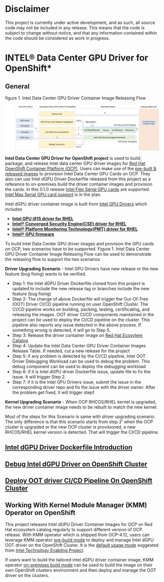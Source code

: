 # Disclaimer 
This project is currently under active development, and as such, all source code may not be included in any release. This means that the code is subject to change without notice, and that any information contained within the code should be considered as work in progress. 

# INTEL® Data Center GPU Driver for OpenShift* 

## General

figure 1. Intel Data Center GPU Driver Container Image Releasing Flow

![figure 1. Intel Data Center GPU Driver Container Image Releasing Flow](pics/releasing_flow.jpg)

**Intel Data Center GPU Driver for OpenShift project** is used to build, package, and release Intel data center GPU driver images for [Red Hat OpenShift Container Platform (OCP)](https://www.redhat.com/en/technologies/cloud-computing/openshift/container-platform). Users can make use of the [pre-built & released images](release/README.md) to provision Intel Data Center GPU Cards on OCP. They also can use Intel dGPU Driver Dockerfile released from this project as a reference to on-premises build the driver container images and provision the cards. In this 0.1.0 release [Intel Flex Serial GPU cards](https://www.intel.com/content/www/us/en/products/docs/discrete-gpus/data-center-gpu/flex-series/overview.html) are supported. [Intel Max Serial GPU card support](https://www.intel.com/content/www/us/en/products/details/discrete-gpus/data-center-gpu/max-series.html) is in the plan.

Intel dGPU driver container image is built from [Intel GPU Drivers](https://github.com/intel-gpu) which includes

*	**[Intel GPU i915 driver for RHEL](https://github.com/intel-gpu/intel-gpu-i915-backports)**
* **[Intel® Converged Security Engine(CSE) driver for RHEL](https://github.com/intel-gpu/intel-gpu-cse-backports)**
*	**[Intel® Platform Monitoring Technology(PMT) driver for RHEL](https://github.com/intel-gpu/intel-gpu-pmt-backports/)**
*	**[Intel® GPU firmware](https://github.com/intel-gpu/intel-gpu-firmware)** 

To build Intel Data Center GPU driver images and provision the GPU cards on OCP, two scenarios have to be supported. Figure 1. Intel Data Center GPU Driver Container Image Releasing Flow can be used to demonstrate the releasing flow to support the two scenarios

**Driver Upgrading Scenario** - Intel GPU Drivers have new release or the new feature (bug fixing) wants to be verified.
*	Step 1: the Intel dGPU Driver Dockerfile cloned from this project is updated to include the new release tag or branches include the new feature (bug fixing)
*	Step 2: The change of above Dockerfile will trigger the Out-Of-Tree (OOT) Driver CI/CD pipeline running on user OpenShift Cluster. The CI/CD pipeline works on building, packing, testing, certificating, and releasing the images. OOT driver CI/CD components maintained in the project can be used to deploy the CI/CD pipeline on the cluster. This pipeline also reports any issue detected in the above process. If something wrong is detected, it will go to Step 5.
*	Step 3: Release the driver container image on [Red Hat Ecosytem Catalog](https://catalog.redhat.com/)
*	Step 4: Update the Intel Data Center GPU Driver Container Images Release Table. If needed, cut a new release for the project
*	Step 5: if any problem is detected by the CI/CD pipeline, Intel OOT Driver Debugging Workload can be used to debug the problem. This debug component can be used to deploy the debugging workload.
*	Step 6: if it is Intel dGPU driver Dockerfile issue, update file to fix the issue. It will trigger Step 2.
*	Step 7: if it is the Intel GPU Drivers issue, submit the issue in the corresponding driver repo and fix the issue with the driver owner. After the problem get fixed, it will trigger step1     

**Kernel Upgrading Scenario** - When OCP RHCOS/RHEL kernel is upgraded, the new driver container image needs to be rebuilt to match the new kernel. 

Most of the steps for this Scenario is same with driver upgrading scenario. The only difference is that this scenario starts from step 2’ when the OCP cluster is upgraded or the new OCP cluster is provisioned, a new RHCOS/RHEL kernel version is detected. That will trigger the CI/CD pipeline.

## [Intel dGPU Driver Dockerfile Introduction](docker/README.md)

## [Debug Intel dGPU Driver on OpenShift Cluster](debug/README.md)

## [Deploy OOT driver CI/CD Pipeline On OpenShift Cluster](pipeline/README.md)

## Working With Kernel Module Manager (KMM) Operator on OpenShift
This project releases Intel dGPU Driver Container Images for OCP on Red Hat ecosystem catalog regularly to support different version of OCP release. With KMM operator which is shipped from OCP-4.12, users can leverage KMM operator [pre-build mode](https://github.com/intel/intel-technology-enabling-for-openshift/tree/main/kmmo#kmm-operator-working-mode) to deploy and manage Intel dGPU OOT driver on the OpenShift Cluster. It is the [default usage mode](https://github.com/intel/intel-technology-enabling-for-openshift/tree/main/kmmo#kmm-operator-working-mode) suggested from [Intel Technology Enabling Project](https://github.com/intel/intel-technology-enabling-for-openshift).

If users want to build the tailored intel dGPU driver container image, KMM operator [on-premises build mode](https://github.com/intel/intel-technology-enabling-for-openshift/tree/main/kmmo#using-on-premise-build-mode) can be used to build the image on their own OpenShift clusters environment and then deploy and manage the OOT driver on the clusters.
